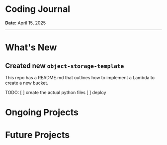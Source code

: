 # Coding Journal

**Date:** April 15, 2025

---

# What's New

## Created new `object-storage-template`

This repo has a README.md that outlines how to implement a Lambda to create a new bucket.

TODO:
[ ] create the actual python files
[ ] deploy

# Ongoing Projects

# Future Projects
